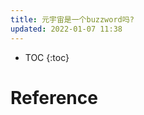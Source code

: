 ```yaml
---
title: 元宇宙是一个buzzword吗?
updated: 2022-01-07 11:38
---
```


<!-- <p align="center">
<img src="/images/apple_store.jpg" alt="apple_store" width="400"/>
</p>
<p align="center">
<span class="footer"> <i> 摄于香港中环 ifc mall </i></span>
</p> -->




* TOC
{:toc}





# Reference
